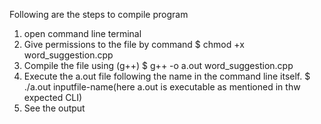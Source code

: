 Following are the steps to compile program
1. open command line terminal
2. Give permissions to the file by command
  $ chmod +x word_suggestion.cpp
3. Compile the file using (g++)
  $ g++ -o a.out word_suggestion.cpp
4. Execute the a.out file following the name in the command line itself.
  $ ./a.out inputfile-name(here a.out is executable as mentioned in thw expected CLI)
5. See the output

